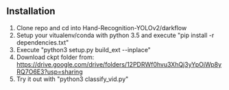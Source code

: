 ## Installation
  1. Clone repo and cd into Hand-Recognition-YOLOv2/darkflow
  2. Setup your vitualenv/conda with python 3.5 and execute "pip install -r dependencies.txt"
  3. Execute "python3 setup.py build_ext --inplace"
  4. Download ckpt folder from: https://drive.google.com/drive/folders/12PDRWf0hvu3XhQj3yYpOjWp8yRQ7O6E3?usp=sharing
  4. Try it out with "python3 classify_vid.py"
